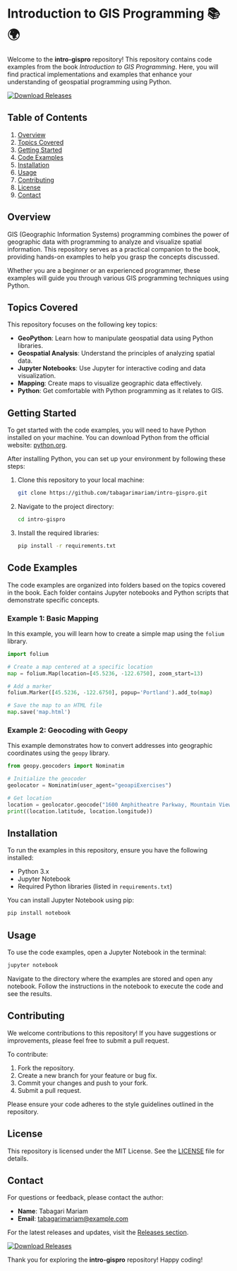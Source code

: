 # Introduction to GIS Programming 📚🌍

Welcome to the **intro-gispro** repository! This repository contains code examples from the book *Introduction to GIS Programming*. Here, you will find practical implementations and examples that enhance your understanding of geospatial programming using Python.

[![Download Releases](https://img.shields.io/badge/Download%20Releases-Here-brightgreen)](https://github.com/tabagarimariam/intro-gispro/releases)

## Table of Contents

1. [Overview](#overview)
2. [Topics Covered](#topics-covered)
3. [Getting Started](#getting-started)
4. [Code Examples](#code-examples)
5. [Installation](#installation)
6. [Usage](#usage)
7. [Contributing](#contributing)
8. [License](#license)
9. [Contact](#contact)

## Overview

GIS (Geographic Information Systems) programming combines the power of geographic data with programming to analyze and visualize spatial information. This repository serves as a practical companion to the book, providing hands-on examples to help you grasp the concepts discussed.

Whether you are a beginner or an experienced programmer, these examples will guide you through various GIS programming techniques using Python. 

## Topics Covered

This repository focuses on the following key topics:

- **GeoPython**: Learn how to manipulate geospatial data using Python libraries.
- **Geospatial Analysis**: Understand the principles of analyzing spatial data.
- **Jupyter Notebooks**: Use Jupyter for interactive coding and data visualization.
- **Mapping**: Create maps to visualize geographic data effectively.
- **Python**: Get comfortable with Python programming as it relates to GIS.

## Getting Started

To get started with the code examples, you will need to have Python installed on your machine. You can download Python from the official website: [python.org](https://www.python.org/downloads/).

After installing Python, you can set up your environment by following these steps:

1. Clone this repository to your local machine:
   ```bash
   git clone https://github.com/tabagarimariam/intro-gispro.git
   ```

2. Navigate to the project directory:
   ```bash
   cd intro-gispro
   ```

3. Install the required libraries:
   ```bash
   pip install -r requirements.txt
   ```

## Code Examples

The code examples are organized into folders based on the topics covered in the book. Each folder contains Jupyter notebooks and Python scripts that demonstrate specific concepts.

### Example 1: Basic Mapping

In this example, you will learn how to create a simple map using the `folium` library. 

```python
import folium

# Create a map centered at a specific location
map = folium.Map(location=[45.5236, -122.6750], zoom_start=13)

# Add a marker
folium.Marker([45.5236, -122.6750], popup='Portland').add_to(map)

# Save the map to an HTML file
map.save('map.html')
```

### Example 2: Geocoding with Geopy

This example demonstrates how to convert addresses into geographic coordinates using the `geopy` library.

```python
from geopy.geocoders import Nominatim

# Initialize the geocoder
geolocator = Nominatim(user_agent="geoapiExercises")

# Get location
location = geolocator.geocode("1600 Amphitheatre Parkway, Mountain View, CA")
print((location.latitude, location.longitude))
```

## Installation

To run the examples in this repository, ensure you have the following installed:

- Python 3.x
- Jupyter Notebook
- Required Python libraries (listed in `requirements.txt`)

You can install Jupyter Notebook using pip:

```bash
pip install notebook
```

## Usage

To use the code examples, open a Jupyter Notebook in the terminal:

```bash
jupyter notebook
```

Navigate to the directory where the examples are stored and open any notebook. Follow the instructions in the notebook to execute the code and see the results.

## Contributing

We welcome contributions to this repository! If you have suggestions or improvements, please feel free to submit a pull request. 

To contribute:

1. Fork the repository.
2. Create a new branch for your feature or bug fix.
3. Commit your changes and push to your fork.
4. Submit a pull request.

Please ensure your code adheres to the style guidelines outlined in the repository.

## License

This repository is licensed under the MIT License. See the [LICENSE](LICENSE) file for details.

## Contact

For questions or feedback, please contact the author:

- **Name**: Tabagari Mariam
- **Email**: tabagarimariam@example.com

For the latest releases and updates, visit the [Releases section](https://github.com/tabagarimariam/intro-gispro/releases).

[![Download Releases](https://img.shields.io/badge/Download%20Releases-Here-brightgreen)](https://github.com/tabagarimariam/intro-gispro/releases)

Thank you for exploring the **intro-gispro** repository! Happy coding!